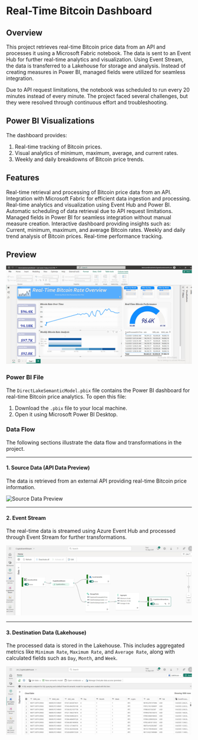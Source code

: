 # Real-Time Bitcoin Dashboard

## Overview
This project retrieves real-time Bitcoin price data from an API and processes it using a Microsoft Fabric notebook. The data is sent to an Event Hub for further real-time analytics and visualization. Using Event Stream, the data is transferred to a Lakehouse for storage and analysis. Instead of creating measures in Power BI, managed fields were utilized for seamless integration.

Due to API request limitations, the notebook was scheduled to run every 20 minutes instead of every minute. The project faced several challenges, but they were resolved through continuous effort and troubleshooting.

## Power BI Visualizations
The dashboard provides:
1. Real-time tracking of Bitcoin prices.
2. Visual analytics of minimum, maximum, average, and current rates.
3. Weekly and daily breakdowns of Bitcoin price trends.

## Features
Real-time retrieval and processing of Bitcoin price data from an API.
Integration with Microsoft Fabric for efficient data ingestion and processing.
Real-time analytics and visualization using Event Hub and Power BI.
Automatic scheduling of data retrieval due to API request limitations.
Managed fields in Power BI for seamless integration without manual measure creation.
Interactive dashboard providing insights such as:
Current, minimum, maximum, and average Bitcoin rates.
Weekly and daily trend analysis of Bitcoin prices.
Real-time performance tracking.


## Preview
![Dashboard Preview](images/dashboard.png)

### Power BI File
The `DirectLakeSemanticModel.pbix` file contains the Power BI dashboard for real-time Bitcoin price analytics. To open this file:
1. Download the `.pbix` file to your local machine.
2. Open it using Microsoft Power BI Desktop.

### Data Flow
The following sections illustrate the data flow and transformations in the project.

---

#### **1. Source Data (API Data Preview)**
The data is retrieved from an external API providing real-time Bitcoin price information.

![Source Data Preview](images/source_data_preview.png)

---

#### **2. Event Stream**
The real-time data is streamed using Azure Event Hub and processed through Event Stream for further transformations.

![Event Stream Flow](images/event_stream_flow.png)

---

#### **3. Destination Data (Lakehouse)**
The processed data is stored in the Lakehouse. This includes aggregated metrics like `Minimum Rate`, `Maximum Rate`, and `Average Rate`, along with calculated fields such as `Day`, `Month`, and `Week`.

![Destination Data Preview](images/destination_data.png)



